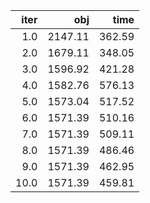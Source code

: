|   iter |       obj |     time |
| ------:| ---------:| --------:|
|  $1.0$ | $2147.11$ | $362.59$ |
|  $2.0$ | $1679.11$ | $348.05$ |
|  $3.0$ | $1596.92$ | $421.28$ |
|  $4.0$ | $1582.76$ | $576.13$ |
|  $5.0$ | $1573.04$ | $517.52$ |
|  $6.0$ | $1571.39$ | $510.16$ |
|  $7.0$ | $1571.39$ | $509.11$ |
|  $8.0$ | $1571.39$ | $486.46$ |
|  $9.0$ | $1571.39$ | $462.95$ |
| $10.0$ | $1571.39$ | $459.81$ |

